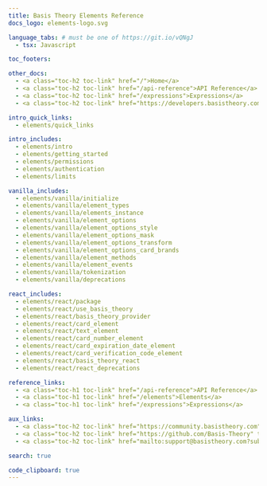 ```yaml
---
title: Basis Theory Elements Reference
docs_logo: elements-logo.svg

language_tabs: # must be one of https://git.io/vQNgJ
  - tsx: Javascript

toc_footers:

other_docs:
  - <a class="toc-h2 toc-link" href="/">Home</a>
  - <a class="toc-h2 toc-link" href="/api-reference">API Reference</a>
  - <a class="toc-h2 toc-link" href="/expressions">Expressions</a>
  - <a class="toc-h2 toc-link" href="https://developers.basistheory.com">Guides</a>

intro_quick_links:
  - elements/quick_links

intro_includes:
  - elements/intro
  - elements/getting_started
  - elements/permissions
  - elements/authentication
  - elements/limits

vanilla_includes:
  - elements/vanilla/initialize
  - elements/vanilla/element_types
  - elements/vanilla/elements_instance
  - elements/vanilla/element_options
  - elements/vanilla/element_options_style
  - elements/vanilla/element_options_mask
  - elements/vanilla/element_options_transform
  - elements/vanilla/element_options_card_brands
  - elements/vanilla/element_methods
  - elements/vanilla/element_events
  - elements/vanilla/tokenization
  - elements/vanilla/deprecations

react_includes:
  - elements/react/package
  - elements/react/use_basis_theory
  - elements/react/basis_theory_provider
  - elements/react/card_element
  - elements/react/text_element
  - elements/react/card_number_element
  - elements/react/card_expiration_date_element
  - elements/react/card_verification_code_element
  - elements/react/basis_theory_react
  - elements/react/react_deprecations

reference_links:
  - <a class="toc-h1 toc-link" href="/api-reference">API Reference</a>
  - <a class="toc-h1 toc-link" href="/elements">Elements</a>
  - <a class="toc-h1 toc-link" href="/expressions">Expressions</a>

aux_links:
  - <a class="toc-h2 toc-link" href="https://community.basistheory.com" target="_blank">Join our Community</a>
  - <a class="toc-h2 toc-link" href="https://github.com/Basis-Theory" target="_blank">GitHub</a>
  - <a class="toc-h2 toc-link" href="mailto:support@basistheory.com?subject=Help!">Email Support</a>

search: true

code_clipboard: true
---
```

